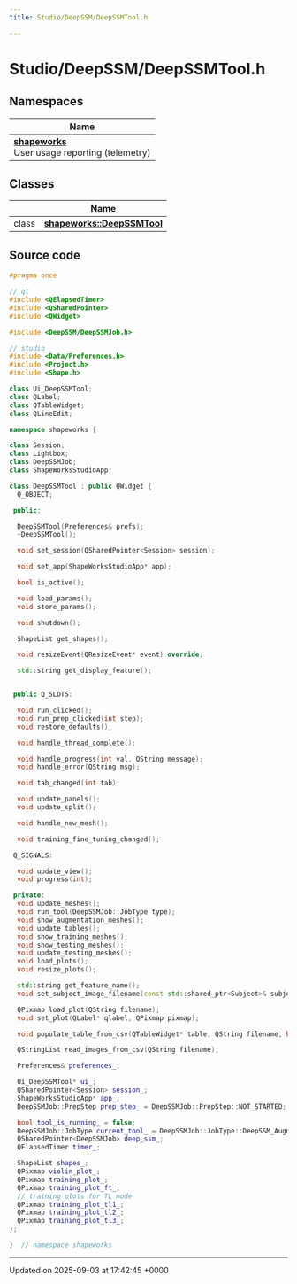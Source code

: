 ```yaml
---
title: Studio/DeepSSM/DeepSSMTool.h

---
```


# Studio/DeepSSM/DeepSSMTool.h



## Namespaces

| Name           |
| -------------- |
| **[shapeworks](../Namespaces/namespaceshapeworks.md)** <br>User usage reporting (telemetry)  |

## Classes

|                | Name           |
| -------------- | -------------- |
| class | **[shapeworks::DeepSSMTool](../Classes/classshapeworks_1_1DeepSSMTool.md)**  |




## Source code

```cpp
#pragma once

// qt
#include <QElapsedTimer>
#include <QSharedPointer>
#include <QWidget>

#include <DeepSSM/DeepSSMJob.h>

// studio
#include <Data/Preferences.h>
#include <Project.h>
#include <Shape.h>

class Ui_DeepSSMTool;
class QLabel;
class QTableWidget;
class QLineEdit;

namespace shapeworks {

class Session;
class Lightbox;
class DeepSSMJob;
class ShapeWorksStudioApp;

class DeepSSMTool : public QWidget {
  Q_OBJECT;

 public:

  DeepSSMTool(Preferences& prefs);
  ~DeepSSMTool();

  void set_session(QSharedPointer<Session> session);

  void set_app(ShapeWorksStudioApp* app);

  bool is_active();

  void load_params();
  void store_params();

  void shutdown();

  ShapeList get_shapes();

  void resizeEvent(QResizeEvent* event) override;

  std::string get_display_feature();


 public Q_SLOTS:

  void run_clicked();
  void run_prep_clicked(int step);
  void restore_defaults();

  void handle_thread_complete();

  void handle_progress(int val, QString message);
  void handle_error(QString msg);

  void tab_changed(int tab);

  void update_panels();
  void update_split();

  void handle_new_mesh();

  void training_fine_tuning_changed();

 Q_SIGNALS:

  void update_view();
  void progress(int);

 private:
  void update_meshes();
  void run_tool(DeepSSMJob::JobType type);
  void show_augmentation_meshes();
  void update_tables();
  void show_training_meshes();
  void show_testing_meshes();
  void update_testing_meshes();
  void load_plots();
  void resize_plots();

  std::string get_feature_name();
  void set_subject_image_filename(const std::shared_ptr<Subject>& subject, const std::string& filename);

  QPixmap load_plot(QString filename);
  void set_plot(QLabel* qlabel, QPixmap pixmap);

  void populate_table_from_csv(QTableWidget* table, QString filename, bool header);

  QStringList read_images_from_csv(QString filename);

  Preferences& preferences_;

  Ui_DeepSSMTool* ui_;
  QSharedPointer<Session> session_;
  ShapeWorksStudioApp* app_;
  DeepSSMJob::PrepStep prep_step_ = DeepSSMJob::PrepStep::NOT_STARTED;

  bool tool_is_running_ = false;
  DeepSSMJob::JobType current_tool_ = DeepSSMJob::JobType::DeepSSM_AugmentationType;
  QSharedPointer<DeepSSMJob> deep_ssm_;
  QElapsedTimer timer_;

  ShapeList shapes_;
  QPixmap violin_plot_;
  QPixmap training_plot_;
  QPixmap training_plot_ft_;
  // training plots for TL mode
  QPixmap training_plot_tl1_;
  QPixmap training_plot_tl2_;
  QPixmap training_plot_tl3_;
};

}  // namespace shapeworks
```


-------------------------------

Updated on 2025-09-03 at 17:42:45 +0000
